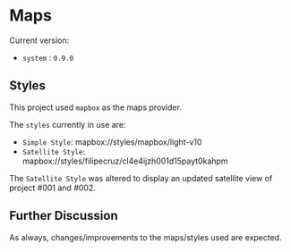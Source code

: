 # Maps

Current version:

- `system` : `0.9.0`

## Styles

This project used `mapbox` as the maps provider.

The `styles` currently in use are:

- `Simple Style`: mapbox://styles/mapbox/light-v10
- `Satellite Style`: mapbox://styles/filipecruz/cl4e4ijzh001d15payt0kahpm

The `Satellite Style` was altered to display an updated satellite view of project #001 and #002.

## Further Discussion

As always, changes/improvements to the maps/styles used are expected.
